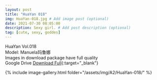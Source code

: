 ```yaml
---
layout: post
title: "HuaYan 018"
img: HuaYan-018.jpg # Add image post (optional)
date: 2021-07-30 08:05:00
description: Sexy girl. # Add post description (optional)
tag: [cute, sexy, goddes]
---
```

HuaYan Vol.018  
Model: Manuela玛鲁娜  
Images in download package have full quality                    
Google Drive [Download Full](http://gestyy.com/eoAHp1){:target="_blank"}

{% include image-gallery.html folder="/assets/img/A2/HuaYan-018/" %}
